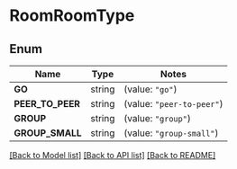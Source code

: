 # RoomRoomType

## Enum

Name | Type | Notes
------------ | ------------- | -------------
**GO** | string | (value: `"go"`)
**PEER_TO_PEER** | string | (value: `"peer-to-peer"`)
**GROUP** | string | (value: `"group"`)
**GROUP_SMALL** | string | (value: `"group-small"`)


[[Back to Model list]](../README.md#documentation-for-models) [[Back to API list]](../README.md#documentation-for-api-endpoints) [[Back to README]](../README.md)


